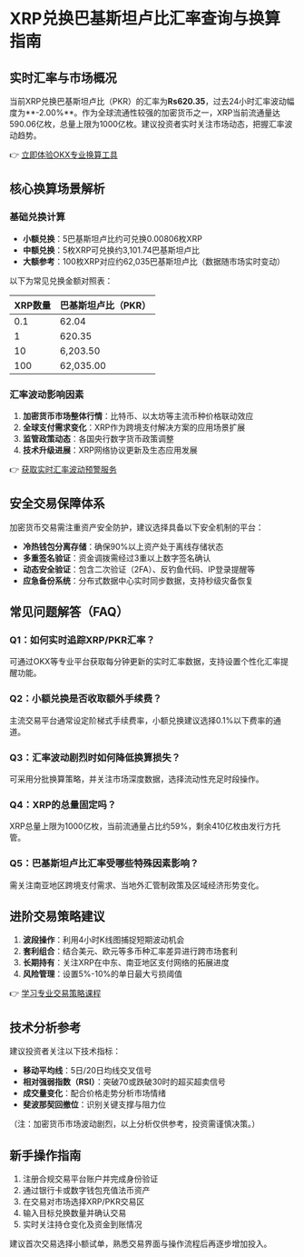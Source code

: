 # XRP兑换巴基斯坦卢比汇率查询与换算指南

## 实时汇率与市场概况
当前XRP兑换巴基斯坦卢比（PKR）的汇率为**Rs620.35**，过去24小时汇率波动幅度为**-2.00%**。作为全球流通性较强的加密货币之一，XRP当前流通量达590.06亿枚，总量上限为1000亿枚。建议投资者实时关注市场动态，把握汇率波动趋势。

👉 [立即体验OKX专业换算工具](https://bit.ly/okx_welcome)

## 核心换算场景解析
### 基础兑换计算
- **小额兑换**：5巴基斯坦卢比约可兑换0.00806枚XRP
- **中额兑换**：5枚XRP可兑换约3,101.74巴基斯坦卢比
- **大额参考**：100枚XRP对应约62,035巴基斯坦卢比（数据随市场实时变动）

以下为常见兑换金额对照表：

| XRP数量 | 巴基斯坦卢比（PKR） |
|---------|--------------------|
| 0.1     | 62.04              |
| 1       | 620.35             |
| 10      | 6,203.50           |
| 100     | 62,035.00          |

### 汇率波动影响因素
1. **加密货币市场整体行情**：比特币、以太坊等主流币种价格联动效应
2. **全球支付需求变化**：XRP作为跨境支付解决方案的应用场景扩展
3. **监管政策动态**：各国央行数字货币政策调整
4. **技术升级进展**：XRP网络协议更新及生态应用发展

👉 [获取实时汇率波动预警服务](https://bit.ly/okx_welcome)

## 安全交易保障体系
加密货币交易需注重资产安全防护，建议选择具备以下安全机制的平台：
- **冷热钱包分离存储**：确保90%以上资产处于离线存储状态
- **多重签名验证**：资金调拨需经过3重以上数字签名确认
- **动态安全验证**：包含二次验证（2FA）、反钓鱼代码、IP登录提醒等
- **应急备份系统**：分布式数据中心实时同步数据，支持秒级灾备恢复

## 常见问题解答（FAQ）
### Q1：如何实时追踪XRP/PKR汇率？
可通过OKX等专业平台获取每分钟更新的实时汇率数据，支持设置个性化汇率提醒功能。

### Q2：小额兑换是否收取额外手续费？
主流交易平台通常设定阶梯式手续费率，小额兑换建议选择0.1%以下费率的通道。

### Q3：汇率波动剧烈时如何降低换算损失？
可采用分批换算策略，并关注市场深度数据，选择流动性充足时段操作。

### Q4：XRP的总量固定吗？
XRP总量上限为1000亿枚，当前流通量占比约59%，剩余410亿枚由发行方托管。

### Q5：巴基斯坦卢比汇率受哪些特殊因素影响？
需关注南亚地区跨境支付需求、当地外汇管制政策及区域经济形势变化。

## 进阶交易策略建议
1. **波段操作**：利用4小时K线图捕捉短期波动机会
2. **套利组合**：结合美元、欧元等多币种汇率差异进行跨市场套利
3. **长期持有**：关注XRP在中东、南亚地区支付网络的拓展进度
4. **风险管理**：设置5%-10%的单日最大亏损阈值

👉 [学习专业交易策略课程](https://bit.ly/okx_welcome)

## 技术分析参考
建议投资者关注以下技术指标：
- **移动平均线**：5日/20日均线交叉信号
- **相对强弱指数（RSI）**：突破70或跌破30时的超买超卖信号
- **成交量变化**：配合价格走势分析市场情绪
- **斐波那契回撤位**：识别关键支撑与阻力位

（注：加密货币市场波动剧烈，以上分析仅供参考，投资需谨慎决策。）

## 新手操作指南
1. 注册合规交易平台账户并完成身份验证
2. 通过银行卡或数字钱包充值法币资产
3. 在交易对市场选择XRP/PKR交易区
4. 输入目标兑换数量并确认交易
5. 实时关注持仓变化及资金到账情况

建议首次交易选择小额试单，熟悉交易界面与操作流程后再逐步增加投入。